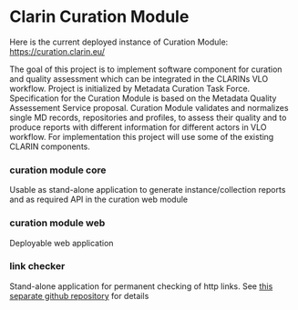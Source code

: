 # Clarin Curation Module

Here is the current deployed instance of Curation Module: https://curation.clarin.eu/

The goal of this project is to implement software component for curation and quality assessment which can be integrated in the CLARINs VLO workflow. Project is initialized by Metadata Curation Task Force. Specification for the Curation Module is based on the Metadata Quality Assessement Service proposal. Curation Module validates and normalizes single MD records, repositories and profiles, to assess their quality and to produce reports with different information for different actors in VLO workflow. For implementation this project will use some of the existing CLARIN components. 

### curation module core
Usable as stand-alone application to generate instance/collection reports and as required API in the curation web module

### curation module web
Deployable web application

### link checker
Stand-alone application for permanent checking of http links. See [this separate github repository](https://github.com/clarin-eric/linkchecker) for details
